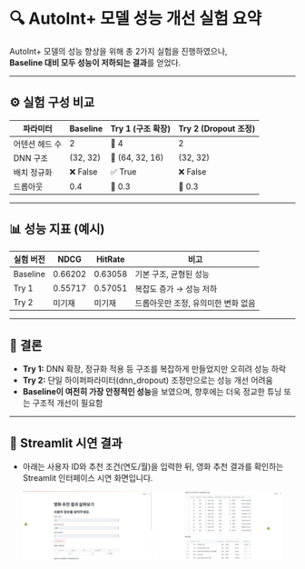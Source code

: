 # 🔍 AutoInt+ 모델 성능 개선 실험 요약

AutoInt+ 모델의 성능 향상을 위해 총 2가지 실험을 진행하였으나,  
**Baseline 대비 모두 성능이 저하되는 결과**를 얻었다. 

---

## ⚙️ 실험 구성 비교

| 파라미터          | Baseline     | Try 1 (구조 확장)       | Try 2 (Dropout 조정)   |
|-------------------|--------------|--------------------------|------------------------|
| 어텐션 헤드 수    | 2            | 🔺 4                      | 2                      |
| DNN 구조          | (32, 32)     | 🔺 (64, 32, 16)           | (32, 32)               |
| 배치 정규화       | ❌ False     | ✅ True                  | ❌ False               |
| 드롭아웃          | 0.4          | 🔽 0.3                    | 🔽 0.3                 |

---

## 📊 성능 지표 (예시)

| 실험 버전 | NDCG     | HitRate  | 비고                            |
|-----------|----------|----------|---------------------------------|
| Baseline  | 0.66202  | 0.63058  | 기본 구조, 균형된 성능          |
| Try 1     | 0.55717  | 0.57051  | 복잡도 증가 → 성능 저하         |
| Try 2     | 미기재   | 미기재   | 드롭아웃만 조정, 유의미한 변화 없음 |

---

## 🧠 결론

- **Try 1:** DNN 확장, 정규화 적용 등 구조를 복잡하게 만들었지만 오히려 성능 하락
- **Try 2:** 단일 하이퍼파라미터(dnn_dropout) 조정만으로는 성능 개선 어려움
- **Baseline이 여전히 가장 안정적인 성능**을 보였으며, 향후에는 더욱 정교한 튜닝 또는 구조적 개선이 필요함

---

## 🎥 Streamlit 시연 결과

- 아래는 사용자 ID와 추천 조건(연도/월)을 입력한 뒤, 영화 추천 결과를 확인하는 Streamlit 인터페이스 시연 화면입니다.

<p align="center">
  <img src="img/demo_1.png" width="45%" alt="Streamlit 입력 화면"/>
  <img src="img/demo_2.png" width="45%" alt="Streamlit 추천 결과"/>
</p>
